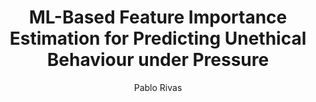 ---
paperId: 9
author: Pablo Rivas
publicationauthor: Rivas, P.
title: ML-Based Feature Importance Estimation for Predicting Unethical Behaviour under Pressure
pdf: --
poster: Poster_Pablo_Rivas
alt: --
type: Poster
topic: Deep Learning
subtopic: Machine Learning
link: 
conference: icml
year: 2019
tags: icml-2019
location: California, USA
---